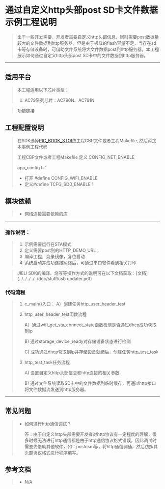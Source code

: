 # 通过自定义http头部post SD卡文件数据示例工程说明

> ​       出于一些开发需要，开发者需要自定义http头部信息，同时需要post数据量较大的文件数据到http服务器，但是由于板载的flash容量不足，当存在sd卡等存储设备时，可借助文件系统将大文件数据post到http服务器。本工程展示如何通过自定义http头部post SD卡中的文件数据到http服务器。
>

---

## 适用平台

> 本工程适用以下芯片类型：
>
> 1. AC79系列芯片：AC790N、AC791N

> 功能链接

## 工程配置说明

> 在SDK选择[PIC_BOOK_STORY](../../../../../apps/wifi_story_machine/board)工程CBP文件或者工程Makefile, 然后添加本事例工程代码
>
> 工程CBP文件或者工程Makefile 定义 CONFIG_NET_ENABLE
>
> app_config.h：
>
> * 打开 #define CONFIG_WIFI_ENABLE
> * 定义#define TCFG_SD0_ENABLE   1

## 模块依赖

> * 网络连接需要依赖的库

---



### 操作说明：

> 1. 示例需要运行在STA模式
> 2. 定义需要post到的HTTP_DEMO_URL；
> 3. 编译工程，烧录镜像，复位启动
> 4. 系统启动并成功连接网络后，可通过串口软件看到相关打印

> JIELI SDK的编译、烧写等操作方式的说明可在以下文档获取：[文档](../../../../../doc/stuff/usb updater.pdf)

### 代码流程

> 1. c_main()入口：
>     A）创建任务http_user_header_test
>
> 2. http_user_header_test函数流程
>
>     A）通过wifi_get_sta_connect_state函数检测是否通过dhcp成功获取到ip
>
>     B)   通过storage_device_ready对存储设备状态进行检测
>
>     C)   成功通过dhcp获取到ip并存储设备就绪后，创建任务http_test_task
>
> 3. http_test_task任务流程
>
>     A) 设置自定义http头部信息和http连接的相关参数 
>
>     B)  通过文件系统读取SD卡中的文件数据到临时缓存，再通过http接口将文件数据流发送到http服务器。
>
---

## 常见问题

> * 如何进行http通信调试？
>
>   答：由于自定义http头部需要开发者对http协议有一定程度的理解，很多时候无法进行http通信都是由于http通信协议格式错误，因此调试时需要先借助其他软件，如：postman等，将http通信调通，然后仿照其头部协议格式进行程序编写。

## 参考文档

> * N/A